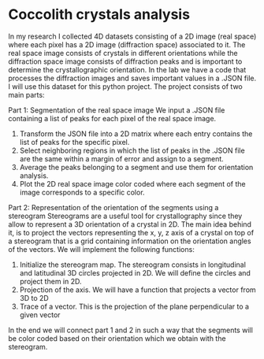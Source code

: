 # Coccolith crystals analysis

In my research I collected 4D datasets consisting of a 2D image (real space) where each pixel has a 2D image (diffraction space) associated to it. The real space image consists of crystals in different orientations while the diffraction space image consists of diffraction peaks and is important to determine the crystallographic orientation. In the lab we have a code that processes the diffraction images and saves important values in a .JSON file. I will use this dataset for this python project. 
The project consists of two main parts:

Part 1: Segmentation of the real space image
We input a .JSON file containing a list of peaks for each pixel of the real space image.
1.	Transform the JSON file into a 2D matrix where each entry contains the list of peaks for the specific pixel.
2.	Select neighboring regions in which the list of peaks in the .JSON file are the same within a margin of error and assign to a segment.
3.	Average the peaks belonging to a segment and use them for orientation analysis.
4.	Plot the 2D real space image color coded where each segment of the image corresponds to a specific color.

Part 2: Representation of the orientation of the segments using a stereogram
Stereograms are a useful tool for crystallography since they allow to represent a 3D orientation of a crystal in 2D. The main idea behind it, is to project the vectors representing the x, y, z axis of a crystal on top of a stereogram that is a grid containing information on the orientation angles of the vectors.  We will implement the following functions:
1.	Initialize the stereogram map. The stereogram consists in longitudinal and latitudinal 3D circles projected in 2D. We will define the circles and project them in 2D.
2.	Projection of the axis. We will have a function that projects a vector from 3D to 2D
3.	Trace of a vector. This is the projection of the plane perpendicular to a given vector

In the end we will connect part 1 and 2 in such a way that the segments will be color coded based on their orientation which we obtain with the stereogram.
